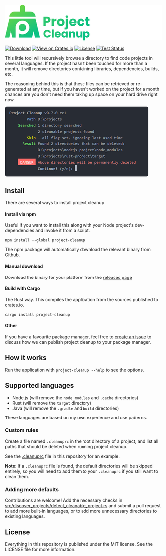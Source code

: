 [![Project Cleanup](./readme_logo.png)](https://woubuc.github.io/project-cleanup/)

[![Download](https://img.shields.io/badge/download-latest-informational.svg)](https://github.com/woubuc/project-cleanup/releases/latest)
[![View on Crates.io](https://img.shields.io/crates/v/project-cleanup.svg)](https://crates.io/crates/project-cleanup)
[![License](https://img.shields.io/github/license/woubuc/project-cleanup.svg)](https://github.com/woubuc/project-cleanup/blob/master/LICENSE)
[![Test Status](https://github.com/woubuc/project-cleanup/workflows/tests/badge.svg)](https://github.com/woubuc/project-cleanup/blob/master/.github/workflows/tests.yml)

This little tool will recursively browse a directory to find code
projects in several languages. If the project hasn't been touched for
more than a month, it will remove directories containing libraries,
dependencies, builds, etc.

The reasoning behind this is that these files can be retrieved or
re-generated at any time, but if you haven't worked on the project for
a month chances are you don't need them taking up space on your hard
drive right now.

![Screenshot](readme_screenshot.png)

## Install
There are several ways to install project cleanup

#### Install via npm
Useful if you want to install this along with your Node project's dev-dependencies and invoke it from a script.

```
npm install --global project-cleanup
```

The npm package will automatically download the relevant binary from Github.

#### Manual download
Download the binary for your platform from the
[releases page](https://github.com/woubuc/project-cleanup/releases)

#### Build with Cargo
The Rust way. This compiles the application from the sources published to crates.io.

```
cargo install project-cleanup
```

#### Other
If you have a favourite package manager, feel free to [create an issue](https://github.com/woubuc/project-cleanup/issues) to discuss how we can publish project cleanup to your package manager.

## How it works
Run the application with `project-cleanup --help` to see the options.

## Supported languages
- Node.js (will remove the `node_modules` and `.cache` directories)
- Rust (will remove the `target` directory)
- Java (will remove the `.gradle` and `build` directories)

These languages are based on my own experience and use patterns.

### Custom rules
Create a file named `.cleanuprc` in the root directory of a project,
and list all paths that should be deleted when running project cleanup.

See the [.cleanuprc](./.cleanuprc) file in this repository for an example.

**Note**: If a `.cleanuprc` file is found, the default directories will be
skipped entirely, so you will need to add them to your `.cleanuprc` if you
still want to clean them.

### Adding more defaults
Contributions are welcome! Add the necessary checks in
[src/discover_projects/detect_cleanable_project.rs](https://github.com/woubuc/project-cleanup/blob/master/src/discover_projects/detect_cleanable_project.rs)
and submit a pull request to add more built-in languages, or to add
more unnecessary directories to existing languages.

## License
Everything in this repository is published under the MIT license. See
the LICENSE file for more information.
